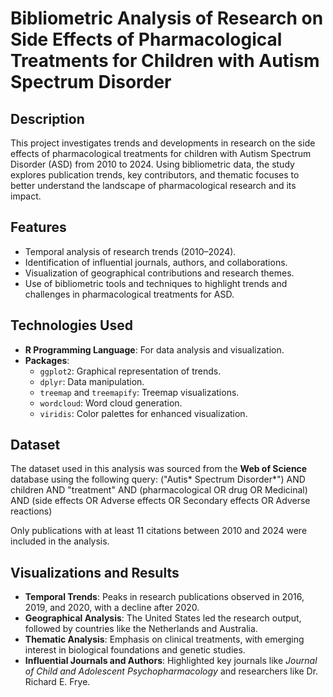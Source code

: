 # Bibliometric Analysis of Research on Side Effects of Pharmacological Treatments for Children with Autism Spectrum Disorder

## Description
This project investigates trends and developments in research on the side effects of pharmacological treatments for children with Autism Spectrum Disorder (ASD) from 2010 to 2024. Using bibliometric data, the study explores publication trends, key contributors, and thematic focuses to better understand the landscape of pharmacological research and its impact.

## Features
- Temporal analysis of research trends (2010–2024).
- Identification of influential journals, authors, and collaborations.
- Visualization of geographical contributions and research themes.
- Use of bibliometric tools and techniques to highlight trends and challenges in pharmacological treatments for ASD.

## Technologies Used
- **R Programming Language**: For data analysis and visualization.
- **Packages**:
  - `ggplot2`: Graphical representation of trends.
  - `dplyr`: Data manipulation.
  - `treemap` and `treemapify`: Treemap visualizations.
  - `wordcloud`: Word cloud generation.
  - `viridis`: Color palettes for enhanced visualization.

## Dataset
The dataset used in this analysis was sourced from the **Web of Science** database using the following query:
("Autis* Spectrum Disorder*") AND children AND "treatment" AND (pharmacological OR drug OR Medicinal) AND (side effects OR Adverse effects OR Secondary effects OR Adverse reactions)

Only publications with at least 11 citations between 2010 and 2024 were included in the analysis.

## Visualizations and Results
- **Temporal Trends**: Peaks in research publications observed in 2016, 2019, and 2020, with a decline after 2020.
- **Geographical Analysis**: The United States led the research output, followed by countries like the Netherlands and Australia.
- **Thematic Analysis**: Emphasis on clinical treatments, with emerging interest in biological foundations and genetic studies.
- **Influential Journals and Authors**: Highlighted key journals like *Journal of Child and Adolescent Psychopharmacology* and researchers like Dr. Richard E. Frye.
